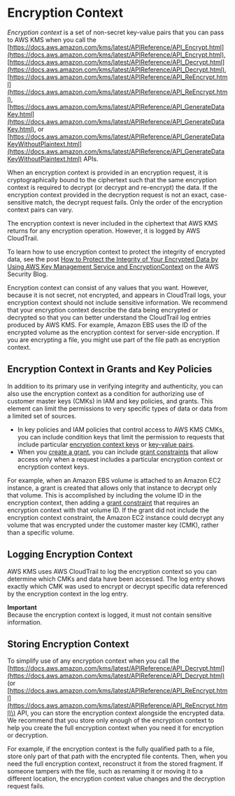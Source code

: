 # Encryption Context<a name="encryption-context"></a>

*Encryption context* is a set of non\-secret key\-value pairs that you can pass to AWS KMS when you call the [https://docs.aws.amazon.com/kms/latest/APIReference/API_Encrypt.html](https://docs.aws.amazon.com/kms/latest/APIReference/API_Encrypt.html), [https://docs.aws.amazon.com/kms/latest/APIReference/API_Decrypt.html](https://docs.aws.amazon.com/kms/latest/APIReference/API_Decrypt.html), [https://docs.aws.amazon.com/kms/latest/APIReference/API_ReEncrypt.html](https://docs.aws.amazon.com/kms/latest/APIReference/API_ReEncrypt.html), [https://docs.aws.amazon.com/kms/latest/APIReference/API_GenerateDataKey.html](https://docs.aws.amazon.com/kms/latest/APIReference/API_GenerateDataKey.html), or [https://docs.aws.amazon.com/kms/latest/APIReference/API_GenerateDataKeyWithoutPlaintext.html](https://docs.aws.amazon.com/kms/latest/APIReference/API_GenerateDataKeyWithoutPlaintext.html) APIs\.

When an encryption context is provided in an encryption request, it is cryptographically bound to the ciphertext such that the same encryption context is required to decrypt \(or decrypt and re\-encrypt\) the data\. If the encryption context provided in the decryption request is not an exact, case\-sensitive match, the decrypt request fails\. Only the order of the encryption context pairs can vary\.

The encryption context is never included in the ciphertext that AWS KMS returns for any encryption operation\. However, it is logged by AWS CloudTrail\.

To learn how to use encryption context to protect the integrity of encrypted data, see the post [How to Protect the Integrity of Your Encrypted Data by Using AWS Key Management Service and EncryptionContext](https://aws.amazon.com/blogs/security/how-to-protect-the-integrity-of-your-encrypted-data-by-using-aws-key-management-service-and-encryptioncontext/) on the AWS Security Blog\.

Encryption context can consist of any values that you want\. However, because it is not secret, not encrypted, and appears in CloudTrail logs, your encryption context should not include sensitive information\. We recommend that your encryption context describe the data being encrypted or decrypted so that you can better understand the CloudTrail log entries produced by AWS KMS\. For example, Amazon EBS uses the ID of the encrypted volume as the encryption context for server\-side encryption\. If you are encrypting a file, you might use part of the file path as encryption context\.

## Encryption Context in Grants and Key Policies<a name="encryption-context-authorization"></a>

In addition to its primary use in verifying integrity and authenticity, you can also use the encryption context as a condition for authorizing use of customer master keys \(CMKs\) in IAM and key policies, and grants\. This element can limit the permissions to very specific types of data or data from a limited set of sources\.
+ In key policies and IAM policies that control access to AWS KMS CMKs, you can include condition keys that limit the permission to requests that include particular [encryption context keys](policy-conditions.md#conditions-kms-encryption-context-keys) or [key\-value pairs](policy-conditions.md#conditions-kms-encryption-context)\.
+ When you [create a grant](grants.md), you can include [grant constraints](https://docs.aws.amazon.com/kms/latest/APIReference/API_GrantConstraints.html) that allow access only when a request includes a particular encryption context or encryption context keys\.

For example, when an Amazon EBS volume is attached to an Amazon EC2 instance, a grant is created that allows only that instance to decrypt only that volume\. This is accomplished by including the volume ID in the encryption context, then adding a [grant constraint](https://docs.aws.amazon.com/kms/latest/APIReference/API_GrantConstraints.html) that requires an encryption context with that volume ID\. If the grant did not include the encryption context constraint, the Amazon EC2 instance could decrypt any volume that was encrypted under the customer master key \(CMK\), rather than a specific volume\.

## Logging Encryption Context<a name="encryption-context-auditing"></a>

AWS KMS uses AWS CloudTrail to log the encryption context so you can determine which CMKs and data have been accessed\. The log entry shows exactly which CMK was used to encrypt or decrypt specific data referenced by the encryption context in the log entry\.

**Important**  
Because the encryption context is logged, it must not contain sensitive information\.

## Storing Encryption Context<a name="encryption-context-storing"></a>

To simplify use of any encryption context when you call the [https://docs.aws.amazon.com/kms/latest/APIReference/API_Decrypt.html](https://docs.aws.amazon.com/kms/latest/APIReference/API_Decrypt.html) \(or [https://docs.aws.amazon.com/kms/latest/APIReference/API_ReEncrypt.html](https://docs.aws.amazon.com/kms/latest/APIReference/API_ReEncrypt.html)\) API, you can store the encryption context alongside the encrypted data\. We recommend that you store only enough of the encryption context to help you create the full encryption context when you need it for encryption or decryption\. 

For example, if the encryption context is the fully qualified path to a file, store only part of that path with the encrypted file contents\. Then, when you need the full encryption context, reconstruct it from the stored fragment\. If someone tampers with the file, such as renaming it or moving it to a different location, the encryption context value changes and the decryption request fails\.